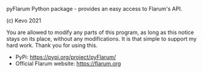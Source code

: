 pyFlarum Python package - provides an easy access to Flarum's API.

(c) Kevo 2021

You are allowed to modify any parts of this program, as long as this
notice stays on its place, without any modifications. It is that simple
to support my hard work. Thank you for using this.

- PyPi: https://pypi.org/project/pyFlarum/
- Official Flarum website: https://flarum.org
